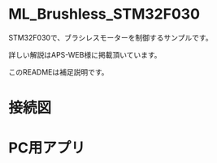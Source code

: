 # ML_Brushless_STM32F030

STM32F030で、ブラシレスモーターを制御するサンプルです。  

詳しい解説はAPS-WEB様に掲載頂いています。  

このREADMEは補足説明です。



# 接続図



# PC用アプリ

